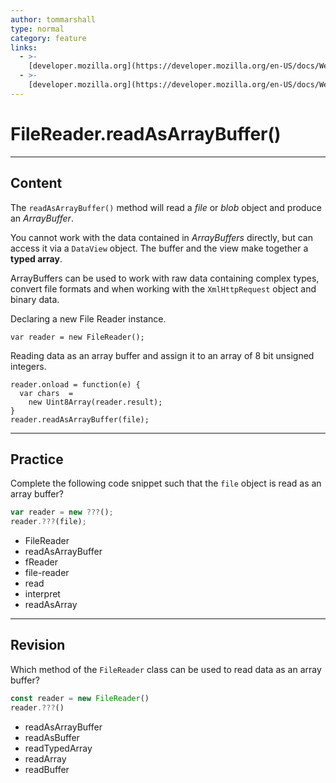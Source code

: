 ```yaml
---
author: tommarshall
type: normal
category: feature
links:
  - >-
    [developer.mozilla.org](https://developer.mozilla.org/en-US/docs/Web/API/FileReader/readAsArrayBuffer){website}
  - >-
    [developer.mozilla.org](https://developer.mozilla.org/en-US/docs/Web/JavaScript/Typed_arrays){website}
---
```


# FileReader.readAsArrayBuffer()


---

## Content

The `readAsArrayBuffer()` method will read a *file* or *blob* object and produce an *ArrayBuffer*.

You cannot work with the data contained in *ArrayBuffers* directly, but can access it via a `DataView` object. The buffer and the view make together a **typed array**.

ArrayBuffers can be used to work with raw data containing complex types, convert file formats and when working with the `XmlHttpRequest` object and binary data.

Declaring a new File Reader instance.

```plain-text
var reader = new FileReader();
```

Reading data as an array buffer and assign it to an array of 8 bit unsigned integers.

```plain-text
reader.onload = function(e) {
  var chars  =
    new Uint8Array(reader.result);
}
reader.readAsArrayBuffer(file);
```


---

## Practice

Complete the following code snippet such that the `file` object is read as an array buffer?

```javascript
var reader = new ???();
reader.???(file);
```

- FileReader
- readAsArrayBuffer
- fReader
- file-reader
- read
- interpret
- readAsArray


---

## Revision

Which method of the `FileReader` class can be used to read data as an array buffer?

```javascript
const reader = new FileReader()
reader.???()
```

- readAsArrayBuffer
- readAsBuffer
- readTypedArray
- readArray
- readBuffer
